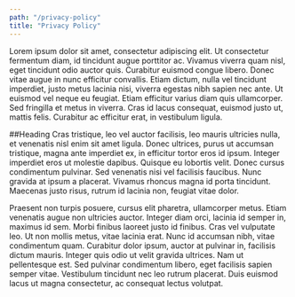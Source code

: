 ```yaml
---
path: "/privacy-policy"
title: "Privacy Policy"
---
```


Lorem ipsum dolor sit amet, consectetur adipiscing elit. Ut consectetur fermentum diam, id tincidunt augue porttitor ac. Vivamus viverra quam nisl, eget tincidunt odio auctor quis. Curabitur euismod congue libero. Donec vitae augue in nunc efficitur convallis. Etiam dictum, nulla vel tincidunt imperdiet, justo metus lacinia nisi, viverra egestas nibh sapien nec ante. Ut euismod vel neque eu feugiat. Etiam efficitur varius diam quis ullamcorper. Sed fringilla et metus in viverra. Cras id lacus consequat, euismod justo ut, mattis felis. Curabitur ac efficitur erat, in vestibulum ligula.


##Heading
Cras tristique, leo vel auctor facilisis, leo mauris ultricies nulla, et venenatis nisl enim sit amet ligula. Donec ultrices, purus ut accumsan tristique, magna ante imperdiet ex, in efficitur tortor eros id ipsum. Integer imperdiet eros ut molestie dapibus. Quisque eu lobortis velit. Donec cursus condimentum pulvinar. Sed venenatis nisi vel facilisis faucibus. Nunc gravida at ipsum a placerat. Vivamus rhoncus magna id porta tincidunt. Maecenas justo risus, rutrum id lacinia non, feugiat vitae dolor.

Praesent non turpis posuere, cursus elit pharetra, ullamcorper metus. Etiam venenatis augue non ultricies auctor. Integer diam orci, lacinia id semper in, maximus id sem. Morbi finibus laoreet justo id finibus. Cras vel vulputate leo. Ut non mollis metus, vitae lacinia erat. Nunc id accumsan nibh, vitae condimentum quam. Curabitur dolor ipsum, auctor at pulvinar in, facilisis dictum mauris. Integer quis odio ut velit gravida ultrices. Nam ut pellentesque est. Sed pulvinar condimentum libero, eget facilisis sapien semper vitae. Vestibulum tincidunt nec leo rutrum placerat. Duis euismod lacus ut magna consectetur, ac consequat lectus volutpat. 